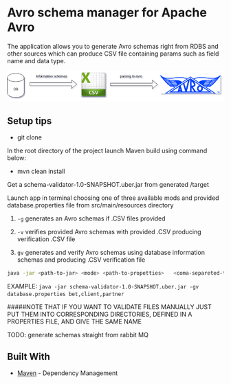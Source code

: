 # Avro schema manager for Apache Avro

The application allows you to generate Avro schemas right from RDBS 
and other sources which can produce CSV file containing params such as field name and data type.  



![alt text](src/main/resources/pic/Diagram.png)


## Setup tips

- git clone <repository-link>

In the root directory of the project launch Maven build using command below:

- mvn clean install

Get a schema-validator-1.0-SNAPSHOT.uber.jar from generated /target 

Launch app in terminal choosing one of three available mods and provided database.properties file from src/main/resources directory
1) `-g` generates an Avro schemas if .CSV files provided 

2) `-v` verifies provided Avro schemas with provided .CSV producing verification .CSV file 

3) `gv` generates and verify Avro schemas using database information schemas and producing .CSV verification file  

```sh
java -jar <path-to-jar> <mode> <path-to-propetties>   <coma-separeted-tables-to-genegate-of-verify> - optional field (could be defined in properties)
```

EXAMPLE:  `java -jar schema-validator-1.0-SNAPSHOT.uber.jar -gv database.properties bet,client,partner`

#####NOTE THAT IF YOU WANT TO VALIDATE FILES MANUALLY JUST PUT THEM INTO CORRESPONDING DIRECTORIES, DEFINED IN A PROPERTIES FILE, AND GIVE THE SAME NAME

 
TODO: generate schemas straight from rabbit MQ
## Built With
* [Maven](https://maven.apache.org/) - Dependency Management

